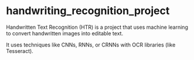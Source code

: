 # handwriting_recognition_project
Handwritten Text Recognition (HTR) is a project that uses machine learning to convert handwritten images into editable text.

It uses techniques like CNNs, RNNs, or CRNNs with OCR libraries (like Tesseract).

